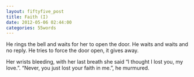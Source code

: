 ```yaml
---
layout: fiftyfive_post
title: Faith (I)
date: 2012-05-06 02:44:00
categories: 55words
---
```


He rings the bell and waits for her to open the door. He waits and waits and no reply. He tries to force the door open, it gives away.

Her wrists bleeding, with her last breath she said “I thought I lost you, my love.”. “Never, you just lost your faith in me.”, he murmured.
